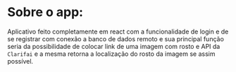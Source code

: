 # Sobre o app:

Aplicativo feito completamente em react com a funcionalidade de login e de se registrar com conexão a banco de dados remoto e sua principal função seria da possibilidade de colocar link de uma imagem com rosto e API da `Clarifai` e a mesma retorna a localização do rosto da imagem se assim possível.
